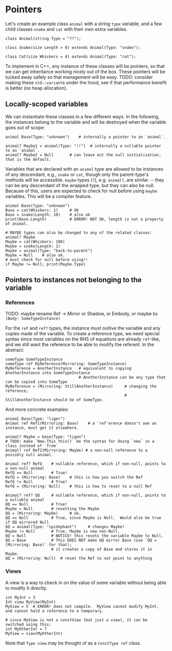 # Pointers

Let's create an example class `animal` with a string `type` variable, and
a few child classes `snake` and `cat` with their own extra variables.

```
class Animal(string Type = "??");

class Snake(size Length = 0) extends Animal(Type: "snake");

class Cat(size Whiskers = 4) extends Animal(Type: "cat");
```

To implement in C++, any instance of these classes will be pointers,
so that we can get inheritance working nicely out of the box.  These
pointers will be tucked away safely so that management will be easy.
TODO: consider making these `std::variant`s under the hood, see if that
performance benefit is better (no heap allocation).

## Locally-scoped variables

We can instantiate these classes in a few different ways.  In the following,
the instances belong to the variable and will be destroyed when the variable
goes out of scope:

```
animal Base(Type: "unknown")    # internally a pointer to an `animal`.

animal? Maybe1 = animal(Type: "!!")  # internally a nullable pointer to an `animal`.
animal? Maybe2 = Null       # can leave out the null initialization, that is the default.
```

Variables that are declared with an `animal` type are allowed to be instances of any
descendant, e.g., `snake` or `cat`, though only the parent-type's methods will be accessible.
`maybe` types (`?`), e.g. `animal?`, are similar -- they can be any descendant of the wrapped
type, but they can also be null.  Because of this, users are expected to check for null
before using `maybe` variables.  This will be a compiler feature.

```
animal Base(Type: "unknown")
Base = cat(Whiskers: 1)     # OK
Base = snake(Length: 10)    # also ok
print(Base.Length)          # ERROR! NOT OK, length is not a property of animal.

# MAYBE types can also be changed to any of the related classes:
animal? Maybe
Maybe = cat(Whiskers: 100)
Maybe = snake(Length: 1)
Maybe = animal(Type: "back-to-parent")
Maybe = Null    # also ok.
# must check for null before using!!
if Maybe != Null; print(Maybe.Type)
```


## Pointers to instances not belonging to the variable

### References

TODO: maybe rename Ref -> Mirror or Shadow, or Embody, or maybe `Em (Body: SomeTypeInstance)`

For the `ref` and `ref?` types, the instance *must* outlive the variable and any copies made of the variable.
To create a reference type, we need special syntax since most variables on the RHS of equations are already
`ref`-like, and we still want the reference to be able to modify the referent.  In the abstract:

```
someType SomeTypeInstance
someType ref MyReference(Mirroring: SomeTypeInstance)
MyReference = AnotherInstance   # equivalent to copying AnotherInstance into SomeTypeInstance
                                # AnotherInstance can be any type that can be copied into SomeType
MyReference = (Mirroring: StillAnotherInstance)     # changing the reference;
                                                    # StillAnotherInstance should be of SomeType.
```

And more concrete examples:

```
animal Base(Type: "liger")
Animal ref Ref1(Mirroring: Base)    # a `ref`erence doesn't own an instance, must get it elsewhere.

animal? Maybe = base(Type: "tigon")
# TODO: make `New.This this()` be the syntax for doing `new` in a class instead of `from`
Animal? ref Ref2(Mirroring: Maybe) # a non-null reference to a possibly null animal.

Animal ref? RefQ    # nullable reference, which if non-null, points to a non-null animal
RefQ == Null        # True!
RefQ = (Mirroring: Base)    # this is how you switch the Ref
RefQ != Null        # True!
RefQ = (Mirroring: Null)    # this is how to reset to a null Ref

Animal? ref? QQ     # nullable reference, which if non-null, points to a nullable animal
QQ == Null          # True!
Maybe = Null        # resetting the Maybe
QQ = (Mirroring: Maybe)     # ok.
QQ == Null          # True, since Maybe is Null.  Would also be true if QQ mirrored Null
QQ = animal(Type: "spidephant")     # changes Maybe!
Maybe != Null       # True, Maybe is now non-Null.
QQ = Null           # NOTICE! this resets the variable Maybe to Null.
QQ = Base           # This DOES NOT make QQ mirror Base (use `QQ = (Mirroring: Base)` for that);
                    # it creates a copy of Base and stores it in Maybe.
QQ = (Mirroring: Null)  # reset the Ref to not point to anything
```

### Views

A view is a way to check in on the value of some variable without being able to modify it directly.

```
int MyInt = 3
Int view MyView(MyInt)
MyView = 5  # ERROR! does not compile.  MyView cannot modify MyInt, and cannot hold a reference to a temporary.

# since MyView is not a constView (but just a view), it can be switched using this:
int MyOtherInt = 7
MyView = view(MyOtherInt)
```

Note that `Type view` may be thought of as a `ConstType ref` class.
